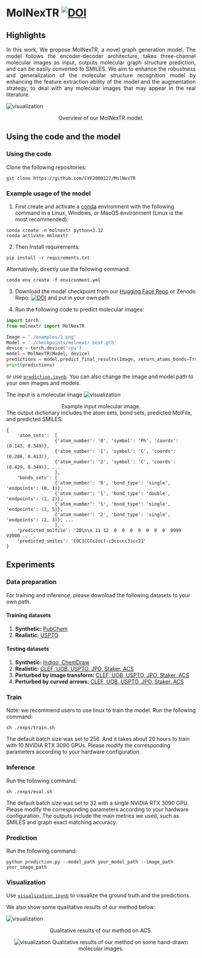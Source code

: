 # MolNexTR [![DOI](https://zenodo.org/badge/DOI/10.5281/zenodo.13857412.svg)](https://doi.org/10.5281/zenodo.13857412)


## Highlights
<p align="justify">
In this work, We propose MolNexTR, a novel graph generation model. The model follows the encoder-decoder architecture, takes three-channel molecular images as input, outputs molecular graph structure prediction, and can be easily converted to SMILES. We aim to enhance the robustness and generalization of the molecular structure recognition model by enhancing the feature extraction ability of the model and the augmentation strategy, to deal with any molecular images that may appear in the real literature.

[comment]: <> ()
![visualization](figure/arch.png)
<div align="center">
Overview of our MolNexTR model.
</div> 

## Using the code and the model
### Using the code
Clone the following repositories:
```
git clone https://github.com/CYF2000127/MolNexTR
```
### Example usage of the model
1. First create and activate a [conda](https://numdifftools.readthedocs.io/en/stable/how-to/create_virtual_env_with_conda.html) environment with the following command in a Linux, Windows, or MacOS environment (Linux is the most recommended):
```
conda create -n molnextr python<3.12
conda activate molnextr
```

2. Then Install requirements:
```
pip install -r requirements.txt
```
Alternatively, directly use the following command:
```
conda env create -f environment.yml
```


3. Download the model checkpoint from our [Hugging Face Repo](https://huggingface.co/datasets/CYF200127/MolNexTR/blob/main/molnextr_best.pth) or Zenodo Repo: [![DOI](https://zenodo.org/badge/DOI/10.5281/zenodo.13304899.svg)](https://doi.org/10.5281/zenodo.13304899) and put in your own path 

4. Run the following code to predict molecular images:

```python
import torch
from molnextr import MolNexTR

Image = './examples/1.png'
Model = './checkpoints/molnextr_best.pth'
device = torch.device('cpu')
model = MolNexTR(Model, device)
predictions = model.predict_final_results(Image, return_atoms_bonds=True)
print(predictions)
```
or use [`prediction.ipynb`](prediction.ipynb). You can also change the image and model path to your own images and models.

The input is a molecular image 
![visualization](examples/1.png)
<div align="center",width="50">
Example input molecular image.
</div> 
The output dictionary includes the atom sets, bond sets, predicted MolFile, and predicted SMILES:

``` 
{
    'atom_sets':  [
                  {'atom_number': '0', 'symbol': 'Ph', 'coords': (0.143, 0.349)},
                  {'atom_number': '1', 'symbol': 'C', 'coords': (0.286, 0.413)},
                  {'atom_number': '2', 'symbol': 'C', 'coords': (0.429, 0.349)}, ... 
                  ],
    'bonds_sets': [
                  {'atom_number': '0', 'bond_type': 'single', 'endpoints': (0, 1)},
                  {'atom_number': '1', 'bond_type': 'double', 'endpoints': (1, 2)}, 
                  {'atom_number': '1', 'bond_type': 'single', 'endpoints': (1, 5)}, 
                  {'atom_number': '2', 'bond_type': 'single', 'endpoints': (2, 3)}, ...
                  ],
    'predicted_molfile': '2D\n\n 11 12  0  0  0  0  0  0  0  0999 V2000 ...',
    'predicted_smiles': 'COC1CCCc2oc(-c3ccccc3)cc21'
}   
```




## Experiments

### Data preparation
For training and inference, please download the following datasets to your own path.
#### Training datasets
1. **Synthetic:**  [PubChem](https://huggingface.co/datasets/CYF200127/MolNexTR/blob/main/train_pubchem.csv)
2. **Realistic:**  [USPTO](https://huggingface.co/datasets/CYF200127/MolNexTR/blob/main/train_uspto.zip)

#### Testing datasets
1. **Synthetic:**  [Indigo, ChemDraw](https://huggingface.co/datasets/CYF200127/MolNexTR/blob/main/synthetic.zip)
2. **Realistic:**  [CLEF, UOB, USPTO, JPO, Staker, ACS](https://huggingface.co/datasets/CYF200127/MolNexTR/blob/main/real.zip) 
3. **Perturbed by image transform:** [CLEF, UOB, USPTO, JPO, Staker, ACS](https://huggingface.co/datasets/CYF200127/MolNexTR/blob/main/perturb_by_imgtransform.zip)
4. **Perturbed by curved arrows:** [CLEF, UOB, USPTO, JPO, Staker, ACS](https://huggingface.co/datasets/CYF200127/MolNexTR/blob/main/perturb_by_arrows.zip)


### Train
Note: we recommend users to use linux to train the model.
Run the following command:
```
sh ./exps/train.sh
```
The default batch size was set to 256. And it takes about 20 hours to train with 10 NVIDIA RTX 3090 GPUs. Please modify the corresponding parameters according to your hardware configuration. 

### Inference
Run the following command:
```
sh ./exps/eval.sh
```
The default batch size was set to 32 with a single NVIDIA RTX 3090 GPU. Please modify the corresponding parameters according to your hardware configuration.
The outputs include the main metrics we used, such as SMILES and graph exact matching accuracy.

### Prediction
Run the following command:
```
python prediction.py --model_path your_model_path --image_path your_image_path
```
### Visualization
Use [`visualization.ipynb`](visualization.ipynb) to visualize the ground truth and the predictions.

We also show some qualitative results of our method below:

![visualization](figure/vs1.png)
<div align="center">
Qualitative results of our method on ACS.

![visualization](figure/vs3.png)
Qualitative results of our method on some hand-drawn molecular images.
</div> 

